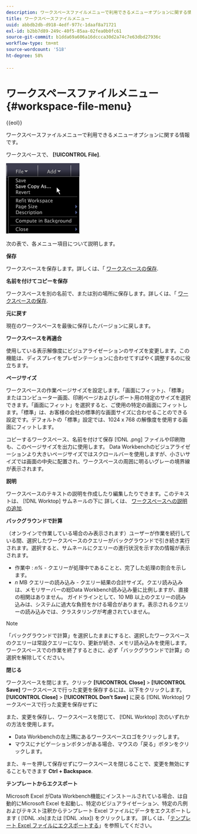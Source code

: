```yaml
---
description: ワークスペースファイルメニューで利用できるメニューオプションに関する情報です。
title: ワークスペースファイルメニュー
uuid: abbdb2db-d918-4edf-977c-1daaf8a71721
exl-id: b2bb7d89-249c-40f5-85aa-02fea0b0fc61
source-git-commit: b1dda69a606a16dccca30d2a74c7e63dbd27936c
workflow-type: tm+mt
source-wordcount: '518'
ht-degree: 58%

---
```


#  ワークスペースファイルメニュー{#workspace-file-menu}

{{eol}}

ワークスペースファイルメニューで利用できるメニューオプションに関する情報です。

ワークスペースで、 **[!UICONTROL File]**.

![](assets/mnu_file.png)

次の表で、各メニュー項目について説明します。

**保存**

ワークスペースを保存します。詳しくは、「 [ワークスペースの保存](../../../home/c-get-started/c-work-worksp/c-save-wksp.md#concept-e0c34e75cc194e57bd02d1f02316a606).

**名前を付けてコピーを保存**

ワークスペースを別の名前で、または別の場所に保存します。詳しくは、「 [ワークスペースの保存](../../../home/c-get-started/c-work-worksp/c-save-wksp.md#concept-e0c34e75cc194e57bd02d1f02316a606).

**元に戻す**

現在のワークスペースを最後に保存したバージョンに戻します。

**ワークスペースを再適合**

使用している表示解像度にビジュアライゼーションのサイズを変更します。この機能は、ディスプレイをプレゼンテーションに合わせてすばやく調整するのに役立ちます。

**ページサイズ**

ワークスペースの作業ページサイズを設定します。「画面にフィット」、「標準」またはコンピューター画面、印刷ページおよびレポート用の特定のサイズを選択できます。「画面にフィット」を選択すると、ご使用の特定の画面にフィットします。「標準」は、お客様の会社の標準的な画面サイズに合わせることのできる設定です。デフォルトの「標準」設定では、1024 x 768 の解像度を使用する画面にフィットします。

コピーするワークスペース、名前を付けて保存 [!DNL .png] ファイルや印刷物も、このページサイズを出力に使用します。 Data Workbenchのビジュアライゼーションより大きいページサイズではスクロールバーを使用しますが、小さいサイズでは画面の中央に配置され、ワークスペースの周囲に明るいグレーの境界線が表示されます。

**説明**

ワークスペースのテキストの説明を作成したり編集したりできます。このテキストは、 [!DNL Worktop] サムネールの下に 詳しくは、 [ワークスペースへの説明の追加](../../../home/c-get-started/c-work-worksp/t-add-wksp-desc.md#task-163734487e8848dfa0a4d8da6323a963).

**バックグラウンドで計算**

（オンラインで作業している場合のみ表示されます）ユーザーが作業を続行している間、選択したワークスペースのクエリーがバックグラウンドで引き続き実行されます。選択すると、サムネールにクエリーの進行状況を示す次の情報が表示されます。

* 作業中 : *n%* - クエリーが処理中であることと、完了した処理の割合を示します。
* *n* MB クエリーの読み込み - クエリー結果の合計サイズ。クエリ読み込みは、メモリサーバーの総Data Workbench読み込み量に比例しますが、直接の相関はありません。 ガイドラインとして、10 MB 以上のクエリーの読み込みは、システムに過大な負担をかける場合があります。表示されるクエリーの読み込みでは、クラスタリングが考慮されていません。

>[!NOTE]
>
>「バックグラウンドで計算」を選択したままにすると、選択したワークスペースのクエリーは常設クエリーになり、更新が続き、メモリ読み込みを使用します。 ワークスペースでの作業を終了するときに、必ず「バックグラウンドで計算」の選択を解除してください。

**閉じる**

ワークスペースを閉じます。クリック **[!UICONTROL Close]** > **[!UICONTROL Save]** ワークスペースで行った変更を保存するには、以下をクリックします。 **[!UICONTROL Close]** > **[!UICONTROL Don’t Save]** に戻る [!DNL Worktop] ワークスペースで行った変更を保存せずに

また、変更を保存し、ワークスペースを閉じて、 [!DNL Worktop] 次のいずれかの方法を使用します。

* Data Workbenchの左上隅にあるワークスペースロゴをクリックします。
* マウスにナビゲーションボタンがある場合、マウスの「戻る」ボタンをクリックします。

また、キーを押して保存せずにワークスペースを閉じることで、変更を無効にすることもできます **Ctrl + Backspace**.

**テンプレートからエクスポート**

Microsoft Excel がData Workbench機能にインストールされている場合、は自動的にMicrosoft Excel を起動し、特定のビジュアライゼーション、特定の凡例およびテキスト注釈からテンプレート Excel ファイルにデータをエクスポートします ( [!DNL .xls]または [!DNL .xlsx]) をクリックします。 詳しくは、「[テンプレート Excel ファイルにエクスポートする](../../../home/c-get-started/c-work-worksp/c-ex-wksp.md#section-814772929ca64cf6b92b89d3fdd02302)」を参照してください。
